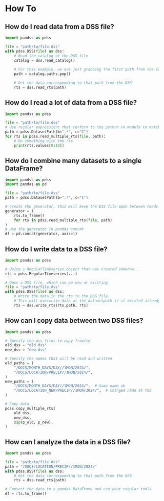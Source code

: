 # How To

## How do I read data from a DSS file?

```python
import pandss as pdss

file = "path/to/file.dss"
with pdss.DSS(file) as dss:
    # Read the catalog of the DSS file
    catalog = dss.read_catalog()
    
    # For this example, we are just grabbing the first path from the catalog
    path = catalog.paths.pop()

    # Get the data corresponding to that path from the DSS
    rts = dss.read_rts(path)
```

## How do I read a lot of data from a DSS file?

```python
import pandss as pdss

file = "path/to/file.dss"
# Use regular expressions that conform to the python re module to match paths
path = pdss.DatasetPath(b=".*", c="C")
for rts in pdss.read_multiple_rts(file, path):
    # Do something with the rts
    print(rts.values[0:10])
```

## How do I combine many datasets to a single DataFrame?

```python
import pandss as pdss
import pandas as pd

file = "path/to/file.dss"
path = pdss.DatasetPath(b=".*", c="C")

# Create the generator, this will keep the DSS file open between reads
generator = (
    rts.to_frame() 
    for rts in pdss.read_multiple_rts(file, path)
)
# Use the generator in pandas concat
df = pd.concat(generator, axis=1)
```

## How do I write data to a DSS file?

```python
import pandss as pdss

# Using a RegularTimeseries object that was created somehow...
rts = pdss.RegularTimeseries(...)

# Open a DSS file, which can be new or existing
file = "path/to/file.dss"
with pdss.DSS(file) as dss:
    # Write the data in the rts to the DSS file
    # This will overwrite data at the datasetpath if it existed already
    rts = dss.write_rts(rts.path, rts)
```

## How can I copy data between two DSS files?

```python
import pandss as pdss

# Specify the dss files to copy from/to
old_dss = "old.dss"
new_dss = "new.dss"

# Specify the names that will be read and written. 
old_paths = (
    "/DOCS/MONTH_DAYS/DAY//1MON/2024/",
    "/DOCS/LOCATION/PRECIP//1MON/2024/",
)
new_paths = (
    "/DOCS/MONTH_DAYS/DAY//1MON/2024/",  # Same name ok
    "/DOCS/LOCATION_NEW/PRECIP//1MON/2024/",  # Changed name ok too
)

# Copy data
pdss.copy_multiple_rts(
    old_dss, 
    new_dss, 
    zip(p_old, p_new),
)
```

## How can I analyze the data in a DSS file?

```python
import pandss as pdss

file = "path/to/file.dss"
path = "/DOCS/LOCATION/PRECIP//1MON/2024/"
with pdss.DSS(file) as dss:
    # Get the data corresponding to that path from the DSS
    rts = dss.read_rts(path)

# Convert the data to a pandas DataFrame and use your regular tools
df = rts.to_frame()
```
